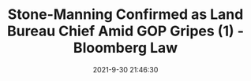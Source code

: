 ---
"title": "Stone-Manning Confirmed as Land Bureau Chief Amid GOP Gripes (1) - Bloomberg Law"
"date": "2021-9-30 21:46:30"
"feed_name": "GOOGLENEWSDRILLING"
"feed_website": "https://news.google.com/search?q=drilling%2Bincident&hl=en-US&gl=US&ceid=US:en"
"feed_rss": "https://news.google.com/rss/search?q=drilling%2Bincident&hl=en-US&gl=US&ceid=US:en"
"link": "https://news.bloomberglaw.com/environment-and-energy/stone-manning-steps-toward-land-bureau-director-confirmation"
"source": "{'href': 'https://news.bloomberglaw.com', 'title': 'Bloomberg Law'}"
"file": "_posts/2021-1-1-7bc8fa22c040ca0e23957e9def4dad5dcc7a6949.md"
"accident": "0"
"drilling": "0"
"dead": "0"
"injured": "0"
"arrested": "0"
"where": "unknown site"
"causes": "unknown"
"place": "unknown place"
---